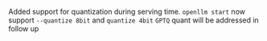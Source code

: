 Added support for quantization during serving time.
`openllm start` now support `--quantize 8bit` and `quantize 4bit`
`GPTQ` quant will be addressed in follow up
